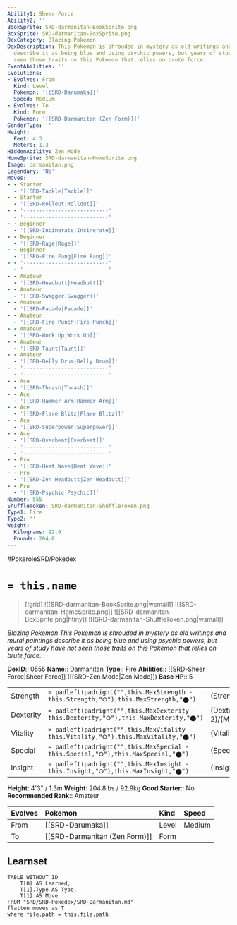 ```yaml
---
Ability1: Sheer Force
Ability2: ''
BookSprite: SRD-darmanitan-BookSprite.png
BoxSprite: SRD-darmanitan-BoxSprite.png
DexCategory: Blazing Pokemon
DexDescription: This Pokemon is shrouded in mystery as old writings and mural paintings
  describe it as being blue and using psychic powers, but years of study have not
  seen those traits on this Pokemon that relies on brute force.
EventAbilities: ''
Evolutions:
- Evolves: From
  Kind: Level
  Pokemon: '[[SRD-Darumaka]]'
  Speed: Medium
- Evolves: To
  Kind: Form
  Pokemon: '[[SRD-Darmanitan (Zen Form)]]'
GenderType: ''
Height:
  Feet: 4.3
  Meters: 1.3
HiddenAbility: Zen Mode
HomeSprite: SRD-darmanitan-HomeSprite.png
Image: darmanitan.png
Legendary: 'No'
Moves:
- - Starter
  - '[[SRD-Tackle|Tackle]]'
- - Starter
  - '[[SRD-Rollout|Rollout]]'
- - '---------------------------'
  - '---------------------------'
- - Beginner
  - '[[SRD-Incinerate|Incinerate]]'
- - Beginner
  - '[[SRD-Rage|Rage]]'
- - Beginner
  - '[[SRD-Fire Fang|Fire Fang]]'
- - '---------------------------'
  - '---------------------------'
- - Amateur
  - '[[SRD-Headbutt|Headbutt]]'
- - Amateur
  - '[[SRD-Swagger|Swagger]]'
- - Amateur
  - '[[SRD-Facade|Facade]]'
- - Amateur
  - '[[SRD-Fire Punch|Fire Punch]]'
- - Amateur
  - '[[SRD-Work Up|Work Up]]'
- - Amateur
  - '[[SRD-Taunt|Taunt]]'
- - Amateur
  - '[[SRD-Belly Drum|Belly Drum]]'
- - '---------------------------'
  - '---------------------------'
- - Ace
  - '[[SRD-Thrash|Thrash]]'
- - Ace
  - '[[SRD-Hammer Arm|Hammer Arm]]'
- - Ace
  - '[[SRD-Flare Blitz|Flare Blitz]]'
- - Ace
  - '[[SRD-Superpower|Superpower]]'
- - Ace
  - '[[SRD-Overheat|Overheat]]'
- - '---------------------------'
  - '---------------------------'
- - Pro
  - '[[SRD-Heat Wave|Heat Wave]]'
- - Pro
  - '[[SRD-Zen Headbutt|Zen Headbutt]]'
- - Pro
  - '[[SRD-Psychic|Psychic]]'
Number: 555
ShuffleToken: SRD-darmanitan-ShuffleToken.png
Type1: Fire
Type2: ''
Weight:
  Kilograms: 92.9
  Pounds: 204.8
---
```


#PokeroleSRD/Pokedex

# `= this.name`

> [!grid]
> ![[SRD-darmanitan-BookSprite.png|wsmall]]
> ![[SRD-darmanitan-HomeSprite.png]]
> ![[SRD-darmanitan-BoxSprite.png|htiny]]
> ![[SRD-darmanitan-ShuffleToken.png|wsmall]]


*Blazing Pokemon*
*This Pokemon is shrouded in mystery as old writings and mural paintings describe it as being blue and using psychic powers, but years of study have not seen those traits on this Pokemon that relies on brute force.*

**DexID**:: 0555
**Name**:: Darmanitan
**Type**:: Fire
**Abilities**:: [[SRD-Sheer Force|Sheer Force]] ([[SRD-Zen Mode|Zen Mode]])
**Base HP**:: 5

|           |                                                                                        |                                          |
| --------- | -------------------------------------------------------------------------------------- | ---------------------------------------- |
| Strength  | `= padleft(padright("",this.MaxStrength - this.Strength,"⭘"),this.MaxStrength,"⬤")`    | (Strength::3)/(MaxStrength::7)   |
| Dexterity | `= padleft(padright("",this.MaxDexterity - this.Dexterity,"⭘"),this.MaxDexterity,"⬤")` | (Dexterity:: 2)/(MaxDexterity::5) |
| Vitality  | `= padleft(padright("",this.MaxVitality - this.Vitality,"⭘"),this.MaxVitality,"⬤")`    | (Vitality::2)/(MaxVitality::4)   |
| Special   | `= padleft(padright("",this.MaxSpecial - this.Special,"⭘"),this.MaxSpecial,"⬤")`       | (Special::1)/(MaxSpecial::3)     |
| Insight   | `= padleft(padright("",this.MaxInsight - this.Insight,"⭘"),this.MaxInsight,"⬤")`       | (Insight::2)/(MaxInsight::4)     |

**Height**: 4'3" / 1.3m
**Weight**: 204.8lbs / 92.9kg
**Good Starter**:: No
**Recommended Rank**:: Amateur

| Evolves   | Pokemon                       | Kind   | Speed   |
|:----------|:------------------------------|:-------|:--------|
| From      | [[SRD-Darumaka]]              | Level  | Medium  |
| To        | [[SRD-Darmanitan (Zen Form)]] | Form   |         |

## Learnset

```dataview
TABLE WITHOUT ID
    T[0] AS Learned,
    T[1].Type AS Type,
    T[1] AS Move
FROM "SRD/SRD-Pokedex/SRD-Darmanitan.md"
flatten moves as T
where file.path = this.file.path
```
